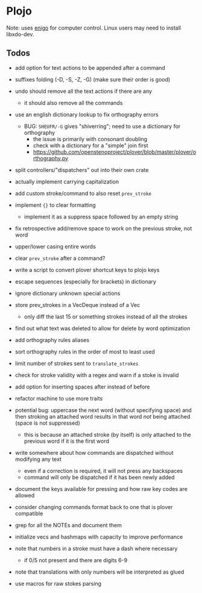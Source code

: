# Plojo

Note: uses [enigo](https://crates.io/crates/enigo) for computer control. Linux
users may need to install libxdo-dev.

## Todos

- add option for text actions to be appended after a command
- suffixes folding (-D, -S, -Z, -G) (make sure their order is good)
- undo should remove all the text actions if there are any
  - it should also remove all the commands
- use an english dictionary lookup to fix orthography errors
  - BUG: `SHEUFR/-G` gives "shiverring"; need to use a dictionary for orthography
    - the issue is primarily with consonant doubling
    - check with a dictionary for a "simple" join first
    - https://github.com/openstenoproject/plover/blob/master/plover/orthography.py
- split controllers/"dispatchers" out into their own crate

- actually implement carrying capitalization
- add custom stroke/command to also reset `prev_stroke`
- implement `{}` to clear formatting
  - implement it as a suppress space followed by an empty string
- fix retrospective add/remove space to work on the previous stroke, not word
- upper/lower casing entire words
- clear `prev_stroke` after a command?
- write a script to convert plover shortcut keys to plojo keys

- escape sequences (especially for brackets) in dictionary
- ignore dictionary unknown special actions
- store prev_strokes in a VecDeque instead of a Vec
  - only diff the last 15 or something strokes instead of all the strokes
- find out what text was deleted to allow for delete by word optimization
- add orthography rules aliases
- sort orthography rules in the order of most to least used
- limit number of strokes sent to `translate_strokes`
- check for stroke validity with a regex and warn if a stoke is invalid
- add option for inserting spaces after instead of before
- refactor machine to use more traits
- potential bug: uppercase the next word (without specifying space) and then
  stroking an attached word results in that word *not* being attached (space is
  not suppressed)
  - this is because an attached stroke (by itself) is only attached to the
    previous word if it is the first word
- write somewhere about how commands are dispatched without modifying any text
  - even if a correction is required, it will not press any backspaces
  - command will only be dispatched if it has been newly added
- document the keys available for pressing and how raw key codes are allowed
- consider changing commands format back to one that is plover compatible
- grep for all the NOTEs and document them
- initialize vecs and hashmaps with capacity to improve performance
- note that numbers in a stroke must have a dash where necessary
  - if 0/5 not present and there are digits 6-9
- note that translations with only numbers will be interpreted as glued
- use macros for raw stokes parsing

